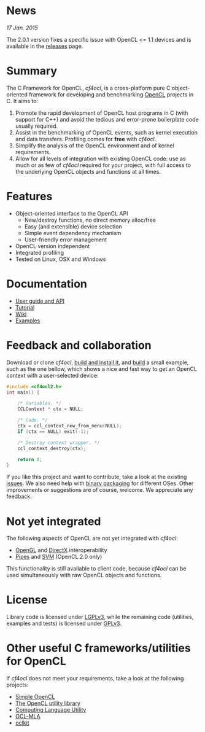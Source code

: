 News
====

*17 Jan. 2015* 

The 2.0.1 version fixes a specific issue with OpenCL <= 1.1 devices and
is available in the [releases](https://github.com/FakenMC/cf4ocl/releases)
page.

Summary
=======

The C Framework for OpenCL, _cf4ocl_, is a cross-platform pure C
object-oriented framework for developing and benchmarking [OpenCL][]
projects in C. It aims to:

1. Promote the rapid development of OpenCL host programs in C (with
support for C++) and avoid the tedious and error-prone boilerplate code
usually required.
2. Assist in the benchmarking of OpenCL events, such as kernel execution
and data transfers. Profiling comes for **free** with _cf4ocl_.
3. Simplify the analysis of the OpenCL environment and of kernel
requirements.
4. Allow for all levels of integration with existing OpenCL code: use as
much or as few of _cf4ocl_ required for your project, with full access
to the underlying OpenCL objects and functions at all times.

Features
========

* Object-oriented interface to the OpenCL API
  * New/destroy functions, no direct memory alloc/free
  * Easy (and extensible) device selection
  * Simple event dependency mechanism
  * User-friendly error management
* OpenCL version independent
* Integrated profiling
* Tested on Linux, OSX and Windows

Documentation
=============

* [User guide and API](http://fakenmc.github.io/cf4ocl/docs/latest/)
* [Tutorial](http://fakenmc.github.io/cf4ocl/docs/latest/tut.html)
* [Wiki](https://github.com/FakenMC/cf4ocl/wiki)
* [Examples](http://fakenmc.github.io/cf4ocl/docs/latest/examples.html)

Feedback and collaboration
==========================

Download or clone _cf4ocl_, [build and install it](https://github.com/FakenMC/cf4ocl/wiki/Build%20and%20install%20from%20source),
and [build](https://github.com/FakenMC/cf4ocl/wiki/Using-cf4ocl-in-a-new-project)
a small example, such as the one bellow, which shows a nice and fast way
to get an OpenCL context with a user-selected device:

```c
#include <cf4ocl2.h>
int main() {

    /* Variables. */
    CCLContext * ctx = NULL;

    /* Code. */
    ctx = ccl_context_new_from_menu(NULL);
    if (ctx == NULL) exit(-1);

    /* Destroy context wrapper. */
    ccl_context_destroy(ctx);

    return 0;
}
```

If you like this project and want to contribute, take a look at the
existing [issues](https://github.com/FakenMC/cf4ocl/issues). We also
need help with [binary packaging](https://github.com/FakenMC/cf4ocl/wiki/Install-the-binaries)
for different OSes. Other improvements or suggestions are of course,
welcome. We appreciate any feedback.

Not yet integrated
==================

The following aspects of OpenCL are not yet integrated with _cf4ocl_:

* [OpenGL](https://github.com/FakenMC/cf4ocl/issues/3) and
[DirectX](https://github.com/FakenMC/cf4ocl/issues/4) interoperability
* [Pipes](https://github.com/FakenMC/cf4ocl/issues/8) and
[SVM](https://github.com/FakenMC/cf4ocl/issues/7) (OpenCL 2.0 only)

This functionality is still available to client code, because _cf4ocl_
can be used simultaneously with raw OpenCL objects and functions.

License
=======

Library code is licensed under [LGPLv3][], while the remaining code
(utilities, examples and tests) is licensed under [GPLv3][].

Other useful C frameworks/utilities for OpenCL
==============================================

If _cf4ocl_ does not meet your requirements, take a look at the following
projects:

* [Simple OpenCL][]
* [The OpenCL utility library][]
* [Computing Language Utility][]
* [OCL-MLA][]
* [oclkit][]

[OpenCL]: http://www.khronos.org/opencl/ "OpenCL"
[LGPLv3]: http://www.gnu.org/licenses/lgpl.html "LGPLv3"
[GPLv3]: http://www.gnu.org/licenses/gpl.html "GPLv3"
[Simple OpenCL]: http://code.google.com/p/simple-opencl/ "Simple OpenCL"
[The OpenCL utility library]: https://github.com/Oblomov/CLU "The OpenCL utility library"
[Computing Language Utility]: https://github.com/Computing-Language-Utility/CLU "Computing Language Utility"
[OCL-MLA]: http://tuxfan.github.io/ocl-mla/ "OCL-MLA"
[oclkit]: https://github.com/matze/oclkit "oclkit"
